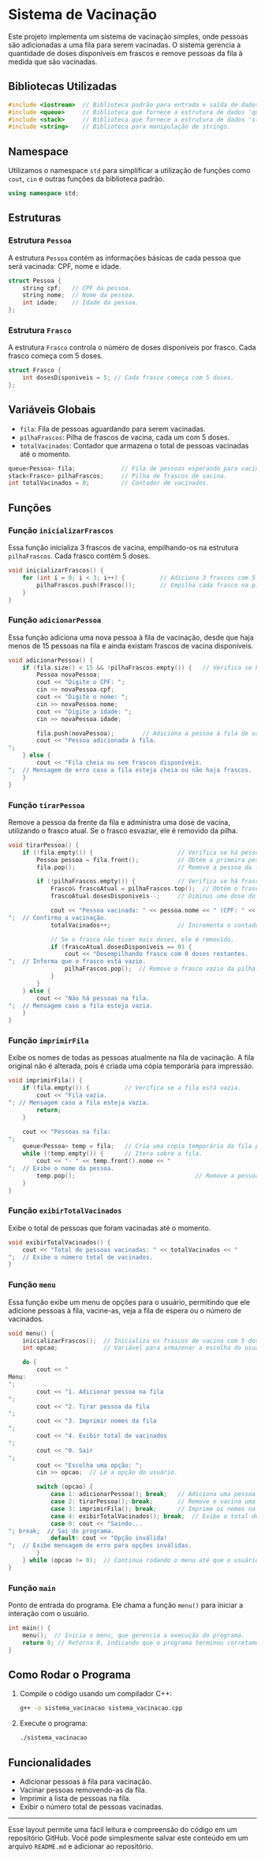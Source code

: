 
# Sistema de Vacinação

Este projeto implementa um sistema de vacinação simples, onde pessoas são adicionadas a uma fila para serem vacinadas. O sistema gerencia a quantidade de doses disponíveis em frascos e remove pessoas da fila à medida que são vacinadas.

## Bibliotecas Utilizadas

```cpp
#include <iostream>  // Biblioteca padrão para entrada e saída de dados.
#include <queue>     // Biblioteca que fornece a estrutura de dados 'queue' (fila).
#include <stack>     // Biblioteca que fornece a estrutura de dados 'stack' (pilha).
#include <string>    // Biblioteca para manipulação de strings.
```

## Namespace

Utilizamos o namespace `std` para simplificar a utilização de funções como `cout`, `cin` e outras funções da biblioteca padrão.

```cpp
using namespace std;
```

## Estruturas

### Estrutura `Pessoa`

A estrutura `Pessoa` contém as informações básicas de cada pessoa que será vacinada: CPF, nome e idade.

```cpp
struct Pessoa {
    string cpf;   // CPF da pessoa.
    string nome;  // Nome da pessoa.
    int idade;    // Idade da pessoa.
};
```

### Estrutura `Frasco`

A estrutura `Frasco` controla o número de doses disponíveis por frasco. Cada frasco começa com 5 doses.

```cpp
struct Frasco {
    int dosesDisponiveis = 5; // Cada frasco começa com 5 doses.
};
```

## Variáveis Globais

- `fila`: Fila de pessoas aguardando para serem vacinadas.
- `pilhaFrascos`: Pilha de frascos de vacina, cada um com 5 doses.
- `totalVacinados`: Contador que armazena o total de pessoas vacinadas até o momento.

```cpp
queue<Pessoa> fila;             // Fila de pessoas esperando para vacinar.
stack<Frasco> pilhaFrascos;     // Pilha de frascos de vacina.
int totalVacinados = 0;         // Contador de vacinados.
```

## Funções

### Função `inicializarFrascos`

Essa função inicializa 3 frascos de vacina, empilhando-os na estrutura `pilhaFrascos`. Cada frasco contém 5 doses.

```cpp
void inicializarFrascos() {
    for (int i = 0; i < 3; i++) {          // Adiciona 3 frascos com 5 doses cada.
        pilhaFrascos.push(Frasco());       // Empilha cada frasco na pilha.
    }
}
```

### Função `adicionarPessoa`

Essa função adiciona uma nova pessoa à fila de vacinação, desde que haja menos de 15 pessoas na fila e ainda existam frascos de vacina disponíveis.

```cpp
void adicionarPessoa() {
    if (fila.size() < 15 && !pilhaFrascos.empty()) {   // Verifica se há menos de 15 pessoas na fila e frascos disponíveis.
        Pessoa novaPessoa;
        cout << "Digite o CPF: ";
        cin >> novaPessoa.cpf;
        cout << "Digite o nome: ";
        cin >> novaPessoa.nome;
        cout << "Digite a idade: ";
        cin >> novaPessoa.idade;

        fila.push(novaPessoa);        // Adiciona a pessoa à fila de vacinação.
        cout << "Pessoa adicionada à fila.
";
    } else {
        cout << "Fila cheia ou sem frascos disponíveis.
";  // Mensagem de erro caso a fila esteja cheia ou não haja frascos.
    }
}
```

### Função `tirarPessoa`

Remove a pessoa da frente da fila e administra uma dose de vacina, utilizando o frasco atual. Se o frasco esvaziar, ele é removido da pilha.

```cpp
void tirarPessoa() {
    if (!fila.empty()) {                        // Verifica se há pessoas na fila.
        Pessoa pessoa = fila.front();           // Obtém a primeira pessoa da fila.
        fila.pop();                             // Remove a pessoa da fila.

        if (!pilhaFrascos.empty()) {            // Verifica se há frascos disponíveis.
            Frasco& frascoAtual = pilhaFrascos.top();  // Obtém o frasco atual (no topo da pilha).
            frascoAtual.dosesDisponiveis--;     // Diminui uma dose do frasco.

            cout << "Pessoa vacinada: " << pessoa.nome << " (CPF: " << pessoa.cpf << ")
";  // Confirma a vacinação.
            totalVacinados++;                   // Incrementa o contador de vacinados.

            // Se o frasco não tiver mais doses, ele é removido.
            if (frascoAtual.dosesDisponiveis == 0) {
                cout << "Desempilhando frasco com 0 doses restantes.
";  // Informa que o frasco está vazio.
                pilhaFrascos.pop();  // Remove o frasco vazio da pilha.
            }
        }
    } else {
        cout << "Não há pessoas na fila.
";  // Mensagem caso a fila esteja vazia.
    }
}
```

### Função `imprimirFila`

Exibe os nomes de todas as pessoas atualmente na fila de vacinação. A fila original não é alterada, pois é criada uma cópia temporária para impressão.

```cpp
void imprimirFila() {
    if (fila.empty()) {          // Verifica se a fila está vazia.
        cout << "Fila vazia.
"; // Mensagem caso a fila esteja vazia.
        return;
    }

    cout << "Pessoas na fila:
";
    queue<Pessoa> temp = fila;   // Cria uma cópia temporária da fila para impressão.
    while (!temp.empty()) {      // Itera sobre a fila.
        cout << "- " << temp.front().nome << "
";  // Exibe o nome da pessoa.
        temp.pop();                                  // Remove a pessoa da fila temporária.
    }
}
```

### Função `exibirTotalVacinados`

Exibe o total de pessoas que foram vacinadas até o momento.

```cpp
void exibirTotalVacinados() {
    cout << "Total de pessoas vacinadas: " << totalVacinados << "
";  // Exibe o número total de vacinados.
}
```

### Função `menu`

Essa função exibe um menu de opções para o usuário, permitindo que ele adicione pessoas à fila, vacine-as, veja a fila de espera ou o número de vacinados.

```cpp
void menu() {
    inicializarFrascos();  // Inicializa os frascos de vacina com 5 doses cada.
    int opcao;             // Variável para armazenar a escolha do usuário.

    do {
        cout << "
Menu:
";
        cout << "1. Adicionar pessoa na fila
";
        cout << "2. Tirar pessoa da fila
";
        cout << "3. Imprimir nomes da fila
";
        cout << "4. Exibir total de vacinados
";
        cout << "0. Sair
";
        cout << "Escolha uma opção: ";
        cin >> opcao;  // Lê a opção do usuário.

        switch (opcao) {
            case 1: adicionarPessoa(); break;   // Adiciona uma pessoa à fila.
            case 2: tirarPessoa(); break;       // Remove e vacina uma pessoa.
            case 3: imprimirFila(); break;      // Imprime os nomes na fila.
            case 4: exibirTotalVacinados(); break;  // Exibe o total de vacinados.
            case 0: cout << "Saindo...
"; break;  // Sai do programa.
            default: cout << "Opção inválida!
";  // Exibe mensagem de erro para opções inválidas.
        }
    } while (opcao != 0);  // Continua rodando o menu até que o usuário escolha a opção de sair.
}
```

### Função `main`

Ponto de entrada do programa. Ele chama a função `menu()` para iniciar a interação com o usuário.

```cpp
int main() {
    menu();  // Inicia o menu, que gerencia a execução do programa.
    return 0; // Retorna 0, indicando que o programa terminou corretamente.
}
```

## Como Rodar o Programa

1. Compile o código usando um compilador C++:
   ```bash
   g++ -o sistema_vacinacao sistema_vacinacao.cpp
   ```

2. Execute o programa:
   ```bash
   ./sistema_vacinacao
   ```

## Funcionalidades

- Adicionar pessoas à fila para vacinação.
- Vacinar pessoas removendo-as da fila.
- Imprimir a lista de pessoas na fila.
- Exibir o número total de pessoas vacinadas.

---

Esse layout permite uma fácil leitura e compreensão do código em um repositório GitHub. Você pode simplesmente salvar este conteúdo em um arquivo `README.md` e adicionar ao repositório.

